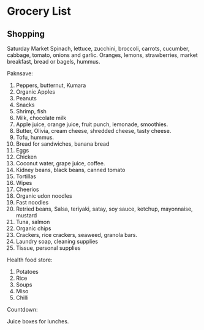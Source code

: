 # Grocery List
## Shopping
Saturday Market
Spinach, lettuce, zucchini, broccoli, carrots, cucumber, cabbage, tomato, onions and garlic.
Oranges, lemons, strawberries, market breakfast, bread or bagels, hummus.   

Paknsave:

1. Peppers, butternut, Kumara
2. Organic Apples
3. Peanuts
4. Snacks
5. Shrimp, fish
6. Milk, chocolate milk
7. Apple juice, orange juice, fruit punch, lemonade, smoothies.  
8. Butter, Olivia, cream cheese, shredded cheese, tasty cheese.  
9. Tofu, hummus.  
10. Bread for sandwiches, banana bread
11. Eggs
12. Chicken
13. Coconut water, grape juice, coffee.  
14. Kidney beans, black beans, canned tomato
15. Tortillas
16. Wipes
17. Cheerios
18. Organic udon noodles
19. Fast noodles
20. Retried beans, Salsa, teriyaki, satay, soy sauce, ketchup, mayonnaise, mustard
21. Tuna, salmon
22. Organic chips
23. Crackers, rice crackers, seaweed, granola bars.  
24. Laundry soap, cleaning supplies
25. Tissue, personal supplies

Health food store:

1. Potatoes
2. Rice
3. Soups
4. Miso
5. Chilli

Countdown:   

Juice boxes for lunches.